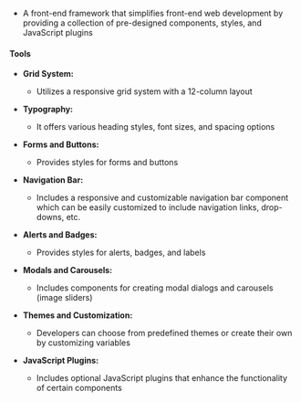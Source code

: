 - A front-end framework that simplifies front-end web development by providing a collection of pre-designed components, styles, and JavaScript plugins 

#### Tools
-  **Grid System:**
	- Utilizes a responsive grid system with a 12-column layout

- **Typography:**
	- It offers various heading styles, font sizes, and spacing options

- **Forms and Buttons:**
	- Provides styles for forms and buttons

- **Navigation Bar:**
	- Includes a responsive and customizable navigation bar component which can be easily customized to include navigation links, drop-downs, etc.

- **Alerts and Badges:**
	- Provides styles for alerts, badges, and labels

- **Modals and Carousels:**
	- Includes components for creating modal dialogs and carousels (image sliders)

- **Themes and Customization:**
	- Developers can choose from predefined themes or create their own by customizing variables

- **JavaScript Plugins:**
	- Includes optional JavaScript plugins that enhance the functionality of certain components
